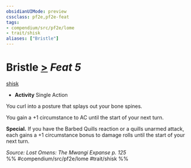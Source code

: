 ```yaml
---
obsidianUIMode: preview
cssclass: pf2e,pf2e-feat
tags:
- compendium/src/pf2e/lome
- trait/shisk
aliases: ["Bristle"]
---
```

# Bristle  [>](/rules/core-rulebook/chapter-9-playing-the-game.md#Actions "Single Action") *Feat 5*  
[shisk](/rules/traits/shisk-lome.md)  

- **Activity** Single Action

You curl into a posture that splays out your bone spines.

You gain a +1 circumstance to AC until the start of your next turn.

**Special.** If you have the Barbed Quills reaction or a quills unarmed attack, each gains a +1 circumstance bonus to damage rolls until the start of your next turn.

*Source: Lost Omens: The Mwangi Expanse p. 125*  
%% #compendium/src/pf2e/lome #trait/shisk %%